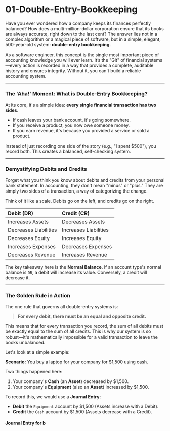 # 01-Double-Entry-Bookkeeping

Have you ever wondered how a company keeps its finances perfectly balanced? How does a multi-million-dollar corporation ensure that its books are always accurate, right down to the last cent? The answer lies not in a complex algorithm or a magical piece of software, but in a simple, elegant, 500-year-old system: **double-entry bookkeeping**.

As a software engineer, this concept is the single most important piece of accounting knowledge you will ever learn. It’s the "Git" of financial systems—every action is recorded in a way that provides a complete, auditable history and ensures integrity. Without it, you can't build a reliable accounting system.

---

### The 'Aha!' Moment: What is Double-Entry Bookkeeping?

At its core, it's a simple idea: **every single financial transaction has two sides**.

* If cash leaves your bank account, it's going somewhere.
* If you receive a product, you now owe someone money.
* If you earn revenue, it's because you provided a service or sold a product.

Instead of just recording one side of the story (e.g., "I spent $500"), you record both. This creates a balanced, self-checking system.

---

### Demystifying Debits and Credits

Forget what you think you know about debits and credits from your personal bank statement. In accounting, they don't mean "minus" or "plus." They are simply two sides of a transaction, a way of categorizing the change.

Think of it like a scale. Debits go on the left, and credits go on the right.

| Debit (DR) | Credit (CR) |
| :--- | :--- |
| Increases Assets | Decreases Assets |
| Decreases Liabilities | Increases Liabilities |
| Decreases Equity | Increases Equity |
| Increases Expenses | Decreases Expenses |
| Decreases Revenue | Increases Revenue |

The key takeaway here is the **Normal Balance**. If an account type's normal balance is `DR`, a debit will increase its value. Conversely, a credit will decrease it.

---

### The Golden Rule in Action

The one rule that governs all double-entry systems is:

> **For every debit, there must be an equal and opposite credit.**

This means that for every transaction you record, the sum of all debits must be exactly equal to the sum of all credits. This is why our system is so robust—it's mathematically impossible for a valid transaction to leave the books unbalanced.

Let's look at a simple example:

**Scenario:** You buy a laptop for your company for $1,500 using cash.

Two things happened here:
1.  Your company's **Cash** (an **Asset**) decreased by $1,500.
2.  Your company's **Equipment** (also an **Asset**) increased by $1,500.

To record this, we would use a **Journal Entry**:

* **Debit** the `Equipment` account by $1,500 (Assets increase with a Debit).
* **Credit** the `Cash` account by $1,500 (Assets decrease with a Credit).

#### Journal Entry for b